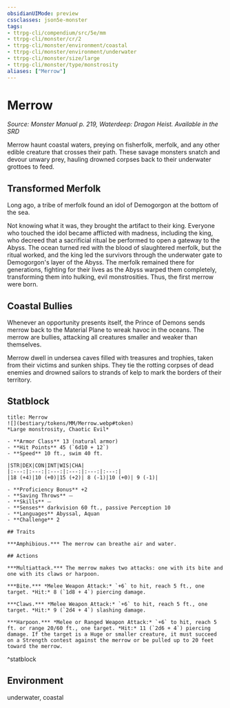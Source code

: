 ```yaml
---
obsidianUIMode: preview
cssclasses: json5e-monster
tags:
- ttrpg-cli/compendium/src/5e/mm
- ttrpg-cli/monster/cr/2
- ttrpg-cli/monster/environment/coastal
- ttrpg-cli/monster/environment/underwater
- ttrpg-cli/monster/size/large
- ttrpg-cli/monster/type/monstrosity
aliases: ["Merrow"]
---
```

# Merrow
*Source: Monster Manual p. 219, Waterdeep: Dragon Heist. Available in the <span title='Systems Reference Document (5.1)'>SRD</span>*  

Merrow haunt coastal waters, preying on fisherfolk, merfolk, and any other edible creature that crosses their path. These savage monsters snatch and devour unwary prey, hauling drowned corpses back to their underwater grottoes to feed.

## Transformed Merfolk

Long ago, a tribe of merfolk found an idol of Demogorgon at the bottom of the sea.

Not knowing what it was, they brought the artifact to their king. Everyone who touched the idol became afflicted with madness, including the king, who decreed that a sacrificial ritual be performed to open a gateway to the Abyss. The ocean turned red with the blood of slaughtered merfolk, but the ritual worked, and the king led the survivors through the underwater gate to Demogorgon's layer of the Abyss. The merfolk remained there for generations, fighting for their lives as the Abyss warped them completely, transforming them into hulking, evil monstrosities. Thus, the first merrow were born.

## Coastal Bullies

Whenever an opportunity presents itself, the Prince of Demons sends merrow back to the Material Plane to wreak havoc in the oceans. The merrow are bullies, attacking all creatures smaller and weaker than themselves.

Merrow dwell in undersea caves filled with treasures and trophies, taken from their victims and sunken ships. They tie the rotting corpses of dead enemies and drowned sailors to strands of kelp to mark the borders of their territory.

## Statblock

```ad-statblock
title: Merrow
![](bestiary/tokens/MM/Merrow.webp#token)
*Large monstrosity, Chaotic Evil*

- **Armor Class** 13 (natural armor)
- **Hit Points** 45 (`6d10 + 12`)
- **Speed** 10 ft., swim 40 ft.

|STR|DEX|CON|INT|WIS|CHA|
|:---:|:---:|:---:|:---:|:---:|:---:|
|18 (+4)|10 (+0)|15 (+2)| 8 (-1)|10 (+0)| 9 (-1)|

- **Proficiency Bonus** +2
- **Saving Throws** ⏤
- **Skills** ⏤
- **Senses** darkvision 60 ft., passive Perception 10
- **Languages** Abyssal, Aquan
- **Challenge** 2

## Traits

***Amphibious.*** The merrow can breathe air and water.

## Actions

***Multiattack.*** The merrow makes two attacks: one with its bite and one with its claws or harpoon.

***Bite.*** *Melee Weapon Attack:* `+6` to hit, reach 5 ft., one target. *Hit:* 8 (`1d8 + 4`) piercing damage.

***Claws.*** *Melee Weapon Attack:* `+6` to hit, reach 5 ft., one target. *Hit:* 9 (`2d4 + 4`) slashing damage.

***Harpoon.*** *Melee or Ranged Weapon Attack:* `+6` to hit, reach 5 ft. or range 20/60 ft., one target. *Hit:* 11 (`2d6 + 4`) piercing damage. If the target is a Huge or smaller creature, it must succeed on a Strength contest against the merrow or be pulled up to 20 feet toward the merrow.
```
^statblock

## Environment

underwater, coastal